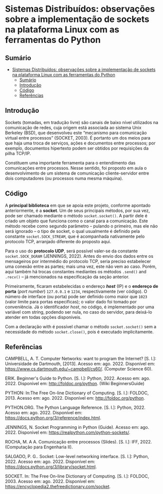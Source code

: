 # Sistemas Distribuídos: observações sobre a implementação de sockets na plataforma Linux com as ferramentas do Python

<!-- Python + UDP + Linux -->

## Sumário

- [Sistemas Distribuídos: observações sobre a implementação de sockets na plataforma Linux com as ferramentas do Python](#sistemas-distribuídos-observações-sobre-a-implementação-de-sockets-na-plataforma-linux-com-as-ferramentas-do-python)
  - [Sumário](#sumário)
  - [Introdução](#introdução)
  - [Código](#código)
  - [Referências](#referências)

## Introdução

Sockets (tomadas, em tradução livre) são canais de baixo nível utilizados na comunicação de redes, cuja origem está associada ao sistema Unix Berkeley (BSD), que desenvolveu este “mecanismo para comunicação virtual entre processos” (SOCKET, 2003). É portanto um dos meios para que haja uma troca de serviços, ações e documentos entre processos; por exemplo, documentos hipertexto podem ser obtidos por requisições da pilha TCP/IP.

Constituem uma importante ferramenta para o entendimento das comunicações entre processos. Nesse sentido, foi proposto em aula o desenvolvimento de um sistema de comunicação cliente-servidor entre dois computadores (ou processos numa mesma máquina).

## Código

A **principal biblioteca** em que se apoia este projeto, conforme apontado anteriormente, é a **socket**. Um de seus principais métodos, por sua vez, pode ser chamado mediante o método `socket.socket()`. A partir dele é criado um objeto que funciona como o canal para a comunicação. Este método recebe como segundo parâmetro – pulando o primeiro, mas ele não será ignorado – o tipo de socket, o qual usualmente é definido pela constante `socket.SOCK_STREAM`, que é acompanhada nativamente pelo protocolo TCP, arranjado diferente do proposto aqui.

Para o uso do **protocolo UDP**, será possível valer-se da constante `socket.SOCK_DGRAM` (JENNINGS, 2022). Antes do envio dos dados entre os mensageiros por intermédio do protocolo TCP, seria preciso estabelecer uma conexão entre as partes; mais uma vez, este não vem ao caso. Porém, aqui também há trocas constantes mediantes os métodos `.send()` and `.recv()` – já mencionados na especificação da seção anterior.

Primeiramente, ficaram estabelecidas o endereço **_host_** (IP) e o **endereço de porta** (_port number_) `127.0.0.1` e `1234`, respectivamente (ver código). O número de interface (ou porta) pode ser definido como maior que `1023` (valor limite para portas específicas); o valor dado foi tomado por conveniência. Já o identificador _host_, no código, é implementado por uma variável com string, podendo ser nula, no caso do servidor, para deixá-lo atender em todas opções disponíveis.

Com a declaração with é possível chamar o método `socket.socket()` sem a necessidade do método `socket.close()`, pois é executado implicitamente.

## Referências

CAMPBELL, A. T. Computer Networks: want to program the Internet? [S. l.]: Universidade de Dartmouth, [2013]. Acesso em: ago. 2022. Disponível em: https://www.cs.dartmouth.edu/~campbell/cs60/. (Computer Science 60).

ERIK. Beginner's Guide to Python. [S. l.]: Python, 2022. Acesso em: ago. 2022. Disponível em: http://foldoc.org/python. (Wiki BeginnersGuide)

PYTHON: In:The Free On-line Dictionary of Computing. [S. l.]: FOLDOC, 2013. Acesso em: ago. 2022. Disponível em: http://foldoc.org/python.

PYTHON.ORG. The Python Language Reference. [S. l.]: Python, 2022. Acesso em: ago. 2022. Disponível em: https://docs.python.org/3/reference/index.html.

JENNINGS, N. Socket Programming in Python (Guide). Acesso em: ago. 2022. Disponível em: https://realpython.com/python-sockets/.

ROCHA, M. A A. Comunicação entre processos (Slides). [S. l.]: IFF, 2022. (Computação para Engenharia II).

SALGADO, P. G.. Socket: Low-level networking interface. [S. l.]: Python, 2022. Acesso em: ago. 2022. Disponível em: https://docs.python.org/3/library/socket.html.

SOCKET. In: The Free On-line Dictionary of Computing. [S. l.]: FOLDOC, 2003. Acesso em: ago. 2022. Disponível em: https://encyclopedia2.thefreedictionary.com/socket.
